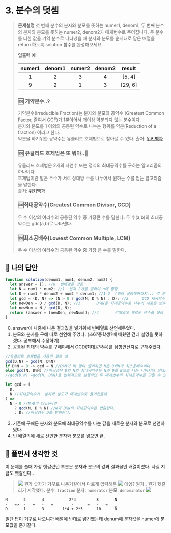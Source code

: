 # 3. 분수의 덧셈

> **문제설명**
> 첫 번째 분수의 분자와 분모를 뜻하는 numer1, denom1, 두 번째 분수의 분자와 분모를 뜻하는 numer2, denom2가 매개변수로 주어집니다. 두 분수를 더한 값을 기약 분수로 나타냈을 때 분자와 분모를 순서대로 담은 배열을 return 하도록 solution 함수를 완성해보세요.
>
> **입출력 예**
>
> | numer1 | denom1 | numer2 | denom2 | result  |
> | :----: | :----: | :----: | :----: | :-----: |
> |   1    |   2    |   3    |   4    | [5, 4]  |
> |   9    |   2    |   1    |   3    | [29, 6] |
>
> ### 🆘 **기약분수..?**
>
> 기약분수(Irreducible Fraction)는 분자와 분모의 공약수 (Greatest Common Factor, 줄여서 GCF)가 1뿐이어서 더이상 약분되지 않는 분수이다.  
> 분자와 분모를 1 이외의 공통된 약수로 나누는 행위를 약분(Reduction of a fraction) 이라고 한다.  
> 약분을 하기위한 공약수는 유클리드 호제법으로 찾아낼 수 있다.
> 출처: [위키백과](https://ko.wikipedia.org/wiki/%EA%B8%B0%EC%95%BD%EB%B6%84%EC%88%98)
>
> ### 🆘 **유클리드 호제법은 또 뭐야..**💢
>
> 유클리드 호제법은 2개의 자연수 또는 정식의 최대공약수를 구하는 알고리즘의 하나이다.  
> 호제법이란 말은 두수가 서로 상대방 수를 나누어서 원하는 수를 얻는 알고리즘을 말한다.  
> 출처: [위키백과](https://ko.wikipedia.org/wiki/%EC%9C%A0%ED%81%B4%EB%A6%AC%EB%93%9C_%ED%98%B8%EC%A0%9C%EB%B2%95)
>
> ### 🆘최대공약수(Greatest Common Divisor, GCD)
>
> 두 수 이상의 여러수의 공통된 약수 중 가장큰 수를 말한다.
> 두 수(a,b)의 최대공약수는 gdc(a,b)로 나타낸다.
>
> ### 🆘최소공배수(Lowest Common Multiple, LCM)
>
> 두 수 이상의 여러수의 공통된 약수 중 가장 큰 수를 말한다.

## 📝 나의 답안

```js
function solution(denum1, num1, denum2, num2) {
  let answer = []; //0 	빈배열을 만듬
  let N = num1 * num2; //1 	분자 2개를 곱하여 n에 할당
  let D = num1 * denum2 + num2 * denum1; //1-2	(뭐라 설명해야하지..) 각 분모와 분자를 크로스해서 곱함
  let gcd = (D, N) => (N > 0 ? gcd(N, D % N) : D); //2		GCD 재귀함수를 사용하여 최대공약수를 구함
  let newDen = D / gcd(D, N); //3		D와N을 최대공약수로 나누어 새로운 변수로 선언
  let newNum = N / gcd(D, N);
  return (answer = [newDen, newNum]); //4		빈배열에 새로운 변수를 넣음
}
```

0. answer에 나중에 나온 결과값을 넣기위해 빈배열로 선언해두었다.
1. 분모와 분자를 구해 따로 선언해 주었다. (초6?중학생?때 배웠던 건데 설명을 못하겠다..공부해서 수정하기)
2. 공통된 최대의 약수를 구해야해서 GCD(최대공약수)를 삼항연산자로 구해주었다.

```js
//유클리드 호제법을 사용한 코드 예
gcd(D,N) = gcd(N, D%N)
if D%N = 0 -> gcd = N //D%N이 딱 맞아 떨어지면 N은 D와N의 최소공배수이다.
else gcd(N, D%N) //아닐경우 D와 N의 최대공약수는 N과 D를 N으로 나눈 나머지의 최대공약수와 같다.
//gcd(D,N) =gcd(N, D%N)을 반복적으로 실행하면 두 매개변수의 최대공약수를 구할 수 있다.
```

```js
let gcd = (
  D,
  N //최대공약수가  분자와 분모가 매개변수로 들어왔을때
) =>
  N > 0 //N>0이 true이면
    ? gcd(N, D % N) //N과 D%N의 최대공약수를 반환한다.
    : D; //아닐경우 D를 반환한다.
```

3. 기존에 구해둔 분자와 분모에 최대공약수를 나눈 값을 새로운 분자와 분모로 선언하였다.
4. 빈 배열의에 새로 선언한 분자와 분모를 넣으면 끝.

## 💭 풀면서 생각한 것

이 문제를 풀때 가장 헷갈렸던 부분은 분자와 분모의 값과 결과물인 배열이였다. 사실 지금도 헷갈린다..

> ![](https://velog.velcdn.com/images/kimsu10/post/873bfba8-8dcf-4d2f-9529-cb23ead44522/image.png)
> 뭔가 숫자가 거꾸로 나온거같아서 다르게 입력해봄
> ![](https://velog.velcdn.com/images/kimsu10/post/db218d92-50cf-4861-b63d-73dfda8f11d9/image.png)
> 에엥? 뭔가.. 뭔가 헷갈리기 시작했다.
> 분수: `fraction`
> 분자: `numerator`
> 분모: `denominator`
> ![](https://velog.velcdn.com/images/kimsu10/post/bb05d13a-5224-4bae-b651-35967a66653c/image.png)

```
N		2		4			2*4			8		N
- 	=>	-	+	-	=	 	 -		=	-	=	_
D		1		3		 1*4 + 2*3		10		D
```

일단 답이 거꾸로 나오니까 배열에 반대로 넣긴했는데 denum에 분자값을 numer에 분모값을 준거같다.
